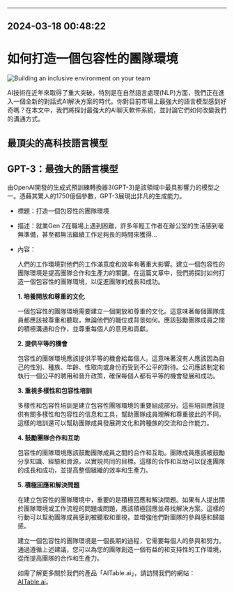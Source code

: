 

---------------------------------------------
2024-03-18 00:48:22
---------------------------------------------

# 如何打造一個包容性的團隊環境

![Building an inclusive environment on your team](https://assets-global.website-files.com/637e5037f3ef83b76dcfc8f9/651af0bd35afecde8e977aef_The%20Best%20Large%20Language%20Models%20Available%20Today.png)

AI技術在近年來取得了重大突破，特別是在自然語言處理(NLP)方面，我們正在進入一個全新的對話式AI解決方案的時代。你對目前市場上最強大的語言模型感到好奇嗎？在本文中，我們將探討最強大的AI聊天軟件系統，並討論它們如何改變我們的溝通方式。

**最頂尖的高科技語言模型**
--------------------------------------------

**GPT-3：最強大的語言模型**
-------------------------------------------

由OpenAI開發的生成式預訓練轉換器3(GPT-3)是該領域中最具影響力的模型之一。憑藉其驚人的1750億個參數，GPT-3展現出非凡的生成能力。

- 標題：打造一個包容性的團隊環境
- 描述：就業Gen Z在職場上遇到困難，許多年輕工作者在辦公室的生活感到毫無準備，甚至都無法繼續工作足夠長的時間來獲得...
- 內容：
  
  人們的工作環境對他們的工作滿意度和效率有著重大影響。建立一個包容性的團隊環境是提高團隊合作和生產力的關鍵。在這篇文章中，我們將探討如何打造一個包容性的團隊環境，以促進團隊的成長和成功。

  **1. 培養開放和尊重的文化**
  
  一個包容性的團隊環境需要建立一個開放和尊重的文化。這意味著每個團隊成員都應該被尊重和聽取，無論他們的職位或背景如何。應該鼓勵團隊成員之間的積極溝通和合作，並尊重每個人的意見和貢獻。
  
  **2. 提供平等的機會**
  
  包容性的團隊環境應該提供平等的機會給每個人。這意味著沒有人應該因為自己的性別、種族、年齡、性取向或身份而受到不公平的對待。公司應該制定和執行一個公平的聘用和晉升政策，確保每個人都有平等的機會發展和成功。
  
  **3. 重視多樣性和包容性培訓**
  
  多樣性和包容性培訓是建立包容性團隊環境的重要組成部分。這些培訓應該提供有關多樣性和包容性的信息和工具，幫助團隊成員理解和尊重彼此的不同。這樣的培訓還可以幫助團隊成員發展跨文化和跨種族的交流和合作能力。
  
  **4. 鼓勵團隊合作和互助**
  
  包容性的團隊環境應該鼓勵團隊成員之間的合作和互助。團隊成員應該被鼓勵分享知識、經驗和資源，以實現共同的目標。這樣的合作和互助可以促進團隊的成長和成功，並提高整個組織的效率和生產力。
  
  **5. 積極回應和解決問題**
  
  在建立包容性的團隊環境中，重要的是積極回應和解決問題。如果有人提出關於團隊環境或工作流程的問題或問題，應該積極回應並尋找解決方案。這樣的行動可以幫助團隊成員感到被聽取和重視，並增強他們對團隊的參與感和歸屬感。

  建立一個包容性的團隊環境是一個長期的過程，它需要每個人的參與和努力。通過遵循上述建議，您可以為您的團隊創造一個有益的和支持性的工作環境，從而提高團隊的合作和生產力。

  如需了解更多關於我們的產品「AITable.ai」，請訪問我們的網站：[AITable.ai](https://www.aitable.ai/)。